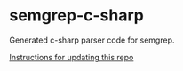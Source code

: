 # semgrep-c-sharp

Generated c-sharp parser code for semgrep.

[Instructions for updating this repo](https://github.com/returntocorp/ocaml-tree-sitter/blob/main/doc/release.md)
